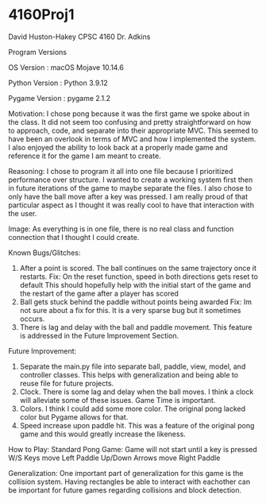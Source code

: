 # 4160Proj1
David Huston-Hakey
CPSC 4160
Dr. Adkins

Program Versions

OS Version : macOS Mojave 10.14.6

Python Version : Python 3.9.12

Pygame Version : pygame 2.1.2

Motivation: I chose pong because it was the first game we spoke about in the class.
It did not seem too confusing and pretty straightforward on how to approach, code, and separate into their appropriate MVC. This seemed to have been an overlook in 
terms of MVC and how I implemented the system. I also enjoyed the ability to look back at a properly made game and reference it for the game I am meant to create.

Reasoning: I chose to program it all into one file because I prioritized performance over structure. I wanted to create a
working system first then in future iterations of the game to maybe separate the files. I also chose to only have the ball move
after a key was pressed. I am really proud of that particular aspect as I thought it was really cool to have that interaction
with the user.

Image: As everything is in one file, there is no real class and function connection that I thought I could create. 

Known Bugs/Glitches:
1. After a point is scored. The ball continues on the same trajectory once it restarts.
    Fix: On the reset function, speed in both directions gets reset to default
          This should hopefully help with the initial start of the game and the restart of the game after a player has scored
2. Ball gets stuck behind the paddle without points being awarded
    Fix: Im not sure about a fix for this. It is a very sparse bug but it sometimes occurs.
3. There is lag and delay with the ball and paddle movement. This feature is addressed in the Future Improvement Section. 

Future Improvement:
1. Separate the main.py file into separate ball, paddle, view, model, and controller classes. This helps with generalization
and being able to reuse file for future projects.
2. Clock. There is some lag and delay when the ball moves. I think a clock will alleviate some of these issues. Game Time is important. 
3. Colors. I think I could add some more color. The original pong lacked color but Pygame allows for that. 
4. Speed increase upon paddle hit. This was a feature of the original pong game and this would greatly increase the likeness. 


How to Play: Standard Pong Game: Game will not start until a key is pressed
W/S Keys move Left Paddle
Up/Down Arrows move Right Paddle

Generalization:
One important part of generalization for this game is the collision system. Having rectangles be able to interact with eachother 
can be important for future games regarding collisions and block detection. 
